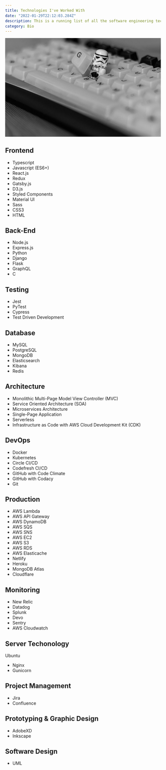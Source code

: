 ```yaml
---
title: Technologies I've Worked With
date: "2022-01-29T22:12:03.284Z"
description: This is a running list of all the software engineering technologies that I've worked with.
category: Bio
---
```


![Photo of Star Wars Lego Storm Trooper inside of mechanical keyboard](./stormtrooper-in-keyboard.png)

## Frontend
- Typescript
- Javascript (ES6+)
- React.js
- Redux
- Gatsby.js
- D3.js
- Styled Components
- Material UI
- Sass
- CSS3
- HTML

## Back-End
- Node.js
- Express.js
- Python
- Django
- Flask
- GraphQL
- C

## Testing
- Jest
- PyTest
- Cypress
- Test Driven Development

## Database
- MySQL
- PostgreSQL
- MongoDB
- Elasticsearch
- Kibana
- Redis

## Architecture
- Monolithic Multi-Page Model View Controller (MVC)
- Service Oriented Architecture (SOA)
- Microservices Architecture
- Single-Page Application
- Serverless
- Infrastructure as Code with AWS Cloud Development Kit (CDK)

## DevOps
- Docker
- Kubernetes
- Circle CI/CD
- Codefresh CI/CD
- GitHub with Code Climate
- GitHub with Codacy
- Git

## Production
- AWS Lambda
- AWS API Gateway
- AWS DynamoDB
- AWS SQS
- AWS SNS
- AWS EC2
- AWS S3
- AWS RDS
- AWS Elasticache
- Netlify
- Heroku
- MongoDB Atlas
- Cloudflare

## Monitoring
- New Relic
- Datadog
- Splunk
- Devo
- Sentry
- AWS Cloudwatch

## Server Techonology
Ubuntu
- Nginx
- Gunicorn

## Project Management
- Jira
- Confluence

## Prototyping & Graphic Design
- AdobeXD
- Inkscape

## Software Design
- UML
